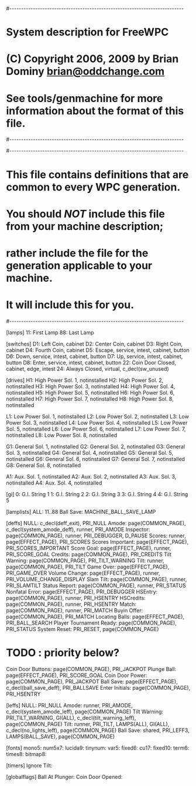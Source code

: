 #--------------------------------------------------------------------------
# System description for FreeWPC
# (C) Copyright 2006, 2009 by Brian Dominy <brian@oddchange.com>
#
# See tools/genmachine for more information about the format of this file.
#--------------------------------------------------------------------------


#--------------------------------------------------------------------------
# This file contains definitions that are common to every WPC generation.
# You should *NOT* include this file from your machine description;
# rather include the file for the generation applicable to your machine.
# It will include this for you.
#--------------------------------------------------------------------------

[lamps]
11: First Lamp
88: Last Lamp

[switches]
D1: Left Coin, cabinet
D2: Center Coin, cabinet
D3: Right Coin, cabinet
D4: Fourth Coin, cabinet
D5: Escape, service, intest, cabinet, button
D6: Down, service, intest, cabinet, button
D7: Up, service, intest, cabinet, button
D8: Enter, service, intest, cabinet, button
22: Coin Door Closed, cabinet, edge, intest
24: Always Closed, virtual, c_decl(sw_unused)

[drives]
H1: High Power Sol. 1, notinstalled
H2: High Power Sol. 2, notinstalled
H3: High Power Sol. 3, notinstalled
H4: High Power Sol. 4, notinstalled
H5: High Power Sol. 5, notinstalled
H6: High Power Sol. 6, notinstalled
H7: High Power Sol. 7, notinstalled
H8: High Power Sol. 8, notinstalled

L1: Low Power Sol. 1, notinstalled
L2: Low Power Sol. 2, notinstalled
L3: Low Power Sol. 3, notinstalled
L4: Low Power Sol. 4, notinstalled
L5: Low Power Sol. 5, notinstalled
L6: Low Power Sol. 6, notinstalled
L7: Low Power Sol. 7, notinstalled
L8: Low Power Sol. 8, notinstalled

G1: General Sol. 1, notinstalled
G2: General Sol. 2, notinstalled
G3: General Sol. 3, notinstalled
G4: General Sol. 4, notinstalled
G5: General Sol. 5, notinstalled
G6: General Sol. 6, notinstalled
G7: General Sol. 7, notinstalled
G8: General Sol. 8, notinstalled

A1: Aux. Sol. 1, notinstalled
A2: Aux. Sol. 2, notinstalled
A3: Aux. Sol. 3, notinstalled
A4: Aux. Sol. 4, notinstalled

[gi]
0: G.I. String 1
1: G.I. String 2
2: G.I. String 3
3: G.I. String 4
4: G.I. String 5


[lamplists]
ALL: 11..88
Ball Save: MACHINE_BALL_SAVE_LAMP

[deffs]
NULL: c_decl(deff_exit), PRI_NULL
Amode: page(COMMON_PAGE), c_decl(system_amode_deff), runner, PRI_AMODE
Inspector: page(COMMON_PAGE), runner, PRI_DEBUGGER, D_PAUSE
Scores: runner, page(EFFECT_PAGE), PRI_SCORES
Scores Important: page(EFFECT_PAGE), PRI_SCORES_IMPORTANT
Score Goal: page(EFFECT_PAGE), runner, PRI_SCORE_GOAL
Credits: page(COMMON_PAGE), PRI_CREDITS
Tilt Warning: page(COMMON_PAGE), PRI_TILT_WARNING
Tilt: runner, page(COMMON_PAGE), PRI_TILT
Game Over: page(EFFECT_PAGE), PRI_GAME_OVER
Volume Change: page(EFFECT_PAGE), runner, PRI_VOLUME_CHANGE_DISPLAY
Slam Tilt: page(COMMON_PAGE), runner, PRI_SLAMTILT
Status Report: page(COMMON_PAGE), runner, PRI_STATUS
Nonfatal Error: page(EFFECT_PAGE), PRI_DEBUGGER
HSEntry: page(COMMON_PAGE), runner, PRI_HSENTRY
HSCredits: page(COMMON_PAGE), runner, PRI_HSENTRY
Match: page(COMMON_PAGE), runner, PRI_MATCH
Buyin Offer: page(COMMON_PAGE), PRI_MATCH
Locating Balls: page(EFFECT_PAGE), PRI_BALL_SEARCH
Player Tournament Ready: page(COMMON_PAGE), PRI_STATUS
System Reset: PRI_RESET, page(COMMON_PAGE)
# TODO : priority below?
Coin Door Buttons: page(COMMON_PAGE), PRI_JACKPOT
Plunge Ball: page(EFFECT_PAGE), PRI_SCORE_GOAL
Coin Door Power: page(COMMON_PAGE), PRI_JACKPOT
Ball Save: page(EFFECT_PAGE), c_decl(ball_save_deff), PRI_BALLSAVE
Enter Initials: page(COMMON_PAGE), PRI_HSENTRY

[leffs]
NULL: PRI_NULL
Amode: runner, PRI_AMODE, c_decl(system_amode_leff), page(COMMON_PAGE)
Tilt Warning: PRI_TILT_WARNING, GI(ALL), c_decl(tilt_warning_leff), page(COMMON_PAGE)
Tilt: runner, PRI_TILT, LAMPS(ALL), GI(ALL), c_decl(no_lights_leff), page(COMMON_PAGE)
Ball Save: shared, PRI_LEFF3, LAMPS(BALL_SAVE), page(COMMON_PAGE)

[fonts]
mono5:
num5x7:
lucida9:
tinynum:
var5:
fixed6:
cu17:
fixed10:
term6:
times8:
bitmap8:

[timers]
Ignore Tilt:

[globalflags]
Ball At Plunger:
Coin Door Opened:

